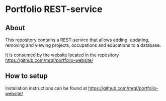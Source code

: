 # Portfolio REST-service
## About
This repository contains a REST-service that allows adding, updating, removing and viewing projects, occupations and educations to a database.

It is consumed by the website located in the repository https://github.com/mrql/portfolio-website/

## How to setup
Installation instructions can be found at https://github.com/mrql/portfolio-website/
